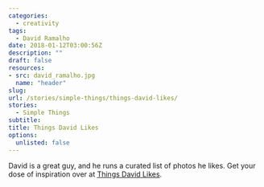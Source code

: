 ```yaml
---
categories: 
  - creativity
tags:
  - David Ramalho
date: 2018-01-12T03:00:56Z
description: ""
draft: false
resources: 
- src: david_ramalho.jpg
  name: "header"
slug:
url: /stories/simple-things/things-david-likes/
stories: 
  - Simple Things
subtitle: 
title: Things David Likes
options:
  unlisted: false
---
```


David is a great guy, and he runs a curated list of photos he likes. Get your dose of inspiration over at [Things David Likes](http://thingsdavidlikes.com/).